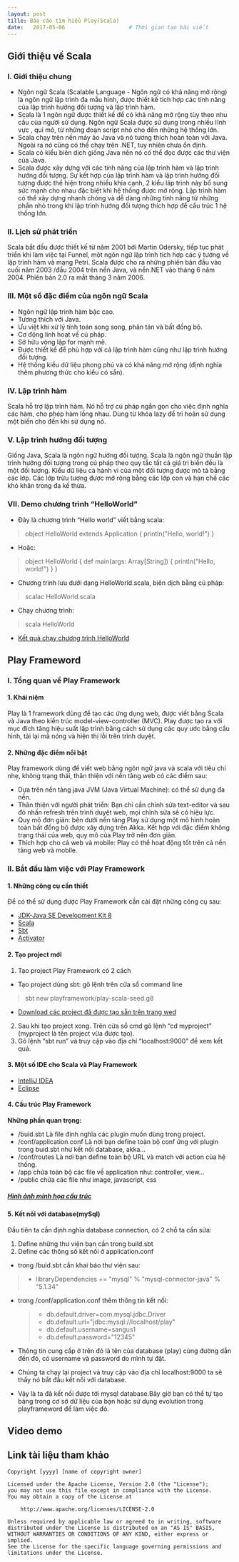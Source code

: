 ```yaml
---
layout: post
tille: Báo cáo tìm hiểu Play(Scala)
date:   2017-05-06                    # Thời gian tạo bài viết
---
```

## Giới thiệu về Scala
### I. Giới thiệu chung
-	Ngôn ngữ Scala (Scalable Language - Ngôn ngữ có khả năng mở rộng) là ngôn ngữ lập trình đa mẫu hình, được thiết kế tích hợp các tính năng của lập trình hướng đối tượng và lập trình hàm.
-	Scala là 1 ngôn ngữ được thiết kế để có khả năng mở rộng tùy theo nhu cầu của người sử dụng. Ngôn ngữ Scala được sử dụng trong nhiều lĩnh vực , qui mô, từ những đoạn script nhỏ cho đến những hệ thống lớn.
-	Scala chạy trên nền máy ảo Java và nó tương thích hoàn toàn với Java. Ngoài ra nó cũng có thể chạy trên .NET, tuy nhiên chưa ổn định.
-	Scala có kiểu biên dịch giống Java nên nó có thể đọc được các thư viện của Java.
-	Scala được xây dựng với các tính năng của lập trình hàm và lập trình hướng đối tượng. Sự kết hợp của lập trình hàm và lập trình hướng đối tượng được thể hiện trong nhiều khia cạnh, 2 kiểu lâp trình này bổ sung sức mạnh cho nhau đặc biệt khi hệ thống được mở rộng. Lập trình hàm có thể xây dựng nhanh chóng và dễ dàng những tính năng từ những phần nhỏ trong khi lập trình hướng đối tượng thích hợp để cấu trúc 1 hệ thống lớn.
### II. Lịch sử phát triển
Scala bắt đầu được thiết kế từ năm 2001 bởi Martin Odersky, tiếp tục phát triển khi làm việc tại Funnel, một ngôn ngữ lập trình tích hợp các ý tưởng về lập trình hàm và mạng Petri. Scala được cho ra những phiên bản đầu vào cuối năm 2003 /đầu 2004 trên nền Java, và nền.NET vào tháng 6 năm 2004. Phiên bản 2.0 ra mắt tháng 3 năm 2006. 
### III. Một số đặc điểm của ngôn ngữ Scala
- Ngôn ngữ lập trình hàm bậc cao.
- Tương thích với Java.
- Ưu việt khi xử lý tính toán song song, phân tán và bất đồng bộ.
- Cơ động linh hoạt về cú pháp.
- Sở hữu vòng lặp for mạnh mẽ.
- Được thiết kế để phù hợp với cả lập trình hàm cũng như lập trình hướng đối tượng.
- Hệ thống kiểu dữ liệu phong phú và có khả năng mở rộng (định nghĩa thêm phương thức cho kiểu có sẵn).
### IV. Lập trình hàm
Scala hỗ trợ lập trình hàm. Nó hỗ trợ cú pháp ngắn gọn cho việc định nghĩa các hàm, cho phép hàm lồng nhau. Dùng từ khóa lazy để trì hoãn sử dụng một biến cho đến khi sử dụng nó.
### V. Lập trình hướng đối tượng
Giống Java, Scala là ngôn ngữ hướng đối tượng. Scala là ngôn ngữ thuần lập trình hướng đối tượng trong cú pháp theo quy tắc tất cả giá trị biến đều là một đối tượng. Kiểu dữ liệu cà hành vi của một đối tượng được mô tả bằng các lớp. Các lớp trừu tượng được mở rộng bằng các lớp con và hạn chế các khó khăn trong đa kế thừa.
### VII. Demo chương trình “HelloWorld”
-	Đây là chương trình “Hello world” viết bằng scala:
> object HelloWorld extends Application {
> println("Hello, world!")
> }

-	Hoặc:
> object HelloWorld {
> def main(args: Array[String]) {
> println("Hello, world!")
> }
> }

-	Chương trình lưu dưới dạng HelloWorld.scala, biên dịch bằng cú pháp:
> scalac HelloWorld.scala

-	Chạy chương trình:
> scala HelloWorld
- [Kết quả chạy chương trình HelloWorld](https://github.com/laitrongsang95/laitrongsang95.github.io/blob/master/images/demo5.JPG)
## Play Frameword
### I. Tổng quan về Play Framework
#### 1. Khái niệm
Play là 1 framework dùng để tạo các ứng dụng web, được viết bằng Scala và Java theo kiến trúc model-view-controller (MVC). Play được tạo ra với mục đích tăng hiệu suất lập trình bằng cách sử dụng các quy ước bằng cầu hình, tải lại mã nóng và hiện thị lỗi trên trình duyệt.
#### 2. Những đặc điểm nổi bật
Play framework dùng để viết web bằng ngôn ngữ java và scala với tiêu chí nhẹ, không trạng thái, thân thiện với nền tảng web có các điểm sau:
-	Dựa trên nền tảng java JVM (Java Virtual Machine): có thể sử dụng đa nền.
-	Thân thiện với người phát triển: Bạn chỉ cần chỉnh sửa text-editor và sau đó nhấn refresh trên trình duyệt web, mọi chỉnh sửa sẽ có hiệu lực.
-	Quy mô đơn giản: bên dưới nền tảng Play sử dụng một mô hình hoàn toàn bất đồng bộ được xây dựng trên Akka. Kết hợp với đặc điểm không trạng thái của web, quy mô của Play trở nên đơn giản.
-	Thích hợp cho cả web và mobile: Play có thể hoạt động tốt trên cả nền tảng web và mobile. 
### II. Bắt đầu làm việc với Play Framework
#### 1. Những công cụ cần thiết
Để có thể sử dụng được Play Framework cần cài đặt những công cụ sau:
- [JDK-Java SE Development Kit 8](http://www.oracle.com/technetwork/java/javase/downloads/jdk8-downloads-2133151.html)
-	[Scala](http://scala-lang.org/download/)
-	[Sbt](http://www.scala-sbt.org/download.html)
-	[Activator](https://www.lightbend.com/activator/download) 
#### 2. Tạo project mới
1. Tạo project Play Framework có 2 cách
- Tạo project dùng sbt: gõ lệnh trên cửa sổ command line 				
> sbt new playframework/play-scala-seed.g8
- [Download các project đã được tạo sẵn trên trang wed](https://playframework.com/download#examples)
2. Sau khi tạo project xong. Trên cửa sổ cmd gõ lệnh “cd myproject” (myproject là tên project vừa được tạo). 
3. Gõ lệnh “sbt run” và truy cập vào địa chỉ “localhost:9000” để xem kết quả.
#### 3. Một số IDE cho Scala và Play Framework
-	[IntelliJ IDEA](https://www.jetbrains.com/idea/download/#section=windows)
-	[Eclipse](http://scala-ide.org/download/sdk.html)
#### 4. Cấu trúc Play Framework
**Những phần quan trọng:** 
- /buid.sbt
Là file định nghĩa các plugin muốn dùng trong project.
- /conf/application.conf 
Là nơi bạn define toàn bộ conf ứng với plugin trong buid.sbt như kết nối database, akka…
- /conf/routes
Là nơi bạn define toàn bộ URL và match với action của hệ thống.
- /app 
chứa toàn bộ các file về application như: controller, view…
 - /public 
chứa các file như image, javascript, css
##### [Hình ảnh minh họa cấu trúc](https://github.com/laitrongsang95/laitrongsang95.github.io/blob/master/images/struct.png)
#### 5. Kết nối với database(mySql)
Đầu tiên ta cần định nghĩa database connection, có 2 chỗ ta cần sửa:
1.	Define những thư viện bạn cần trong build.sbt
2.	Define các thông số kết nối ở application.conf
- trong /buid.sbt cần khai báo thư viện sau:
 > - libraryDependencies += "mysql" % "mysql-connector-java" % "5.1.34"
- trong /conf/application.conf thêm thông tin kết nối:
  > - db.default.driver=com.mysql.jdbc.Driver
  > - db.default.url="jdbc:mysql://localhost/play"
  > - db.default.username=sangus1
  > - db.default.password="12345"

- Thông tin cung cấp ở trên đó là tên của database (play) cùng đường dẫn đến đó, có username và password do mình tự đặt.
- Chúng ta chạy lại project và truy cập vào địa chỉ localhost:9000 ta sẽ thấy nó bắt đầu kết nối với database.
- Vậy là ta đã kết nối được tới mysql database.Bây giờ bạn có thể tự tạo bảng trong cơ sở dữ liệu của bạn hoặc sử dụng evolution trong playframeword để làm việc đó.
## Video demo
## Link tài liệu tham khảo

    Copyright [yyyy] [name of copyright owner]

    Licensed under the Apache License, Version 2.0 (the "License");
    you may not use this file except in compliance with the License.
    You may obtain a copy of the License at

        http://www.apache.org/licenses/LICENSE-2.0

    Unless required by applicable law or agreed to in writing, software
    distributed under the License is distributed on an "AS IS" BASIS,
    WITHOUT WARRANTIES OR CONDITIONS OF ANY KIND, either express or implied.
    See the License for the specific language governing permissions and
    limitations under the License.



